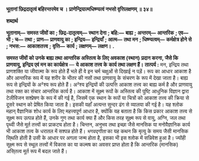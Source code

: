 **भूतानां छिद्रदातृत्वं बहिरन्तरमेव च ।** **प्राणेन्द्रियात्मधिष्ण्यत्वं नभसो वृत्तिलक्षणम् ॥ ३४॥** 

**शब्दार्थ** 

**भूतानाम्—** **समस्त जीवों का** **; छिद्र-दातृत्वम्—** **स्थान देना** **; बहि:—** **बाह्य** **; अन्तरम्—** **आन्तरिक** **; एव—** **भी** **; च—** **तथा** **;** **प्राण—** **प्राणवायु का** **; इन्द्रिय—** **इन्द्रियाँ** **; आत्म—** **तथा मन** **; धिष्ण्यत्वम्—** **कर्मक्षेत्र होने से** **; नभस:—** **आकाशतत्त्व** **;** **वृत्ति—** **कार्य** **; लक्षणम्—** **लक्षण।** **.** 

**समस्त जीवों को उनके बाह्य तथा आन्तरिक अस्तित्व के लिए अवकाश (स्थान)** **प्रदान करना, जैसे कि प्राणवायु, इन्द्रिय एवं मन का कार्यक्षेत्र** — **ये आकाश तत्त्व के** **कार्य तथा लक्षण हैं।** **तात्पर्य :** मन, इन्द्रिय तथा प्राणशक्ति या जीवात्मा के रूप होते हैं भले ही वे इन चर्म चक्षुओं से दिखाई न पड़ें। रूप का आधार आकाश है और आन्तरिक रूप में यह शरीर के भीतर की नसों तथा प्राणवायु के संचरण के रूप में देखा जाता है। बाह्य रूप से इन्द्रियों के अ²श्य रूप होते हैं। अ²श्य इन्द्रियों की उत्पत्ति आकाश तत्त्व का बाह्य कर्म है और प्राणवायु तथा रक्त का संचार आन्तरिक कार्य है। आकाश में सूक्ष्म रूपों के अस्तित्व की पुष्टि आधुनिक विज्ञान द्वारा टेलीविजन सश्प्रेषण के रूप में की गई है, जिसमें एक स्थान के रूपों या चित्रों को आकाश तत्त्व की क्रिया से दूसरे स्थान को प्रेषित किया जाता है। इसकी यहाँ अत्यन्त सुन्दर ढंग से व्यालया की गई है। यह श्लोक महान् वैज्ञानिक शोध कार्य के लिए महत्त्वपूर्ण आधार है, क्योंकि यह बताता है कि किस प्रकार आकाश तत्त्व से सूक्ष्म रूप उत्पन्न होते हैं, उनके गुण तथा कार्य क्या हैं और किस तरह सूक्ष्म रूप से वायु, अग्नि, जल तथा पृथ्वी जैसे मूर्त तत्त्वों का प्राकट्य होता है। चिन्तन, अनुभव तथा इच्छा जैसे मानसिक या मनोवैज्ञानिक कार्य भी आकाश तत्व के धरातल में सश्पन्न होते हैं। *भगवद्गीता* का यह कथन कि मृत्यु के समय जैसी मानसिक सि्थति होती है उसी के आधार पर अगला जन्म होता है, इसका भी इस श्लोक में सन्निवेश हुआ है। ज्योंही सूक्ष्म रूप से स्थूल तत्त्वों में विकास का या कल्मष का अवसर प्राप्त होता है कि आन्तरिक (मानसिक) असि्तत्व मूर्त रूप में बदल जाते हैं।  